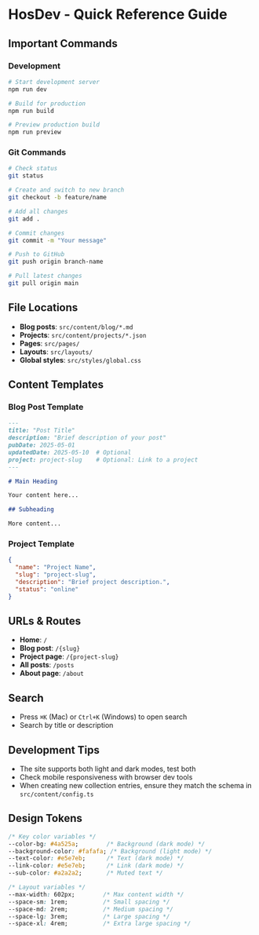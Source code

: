 # HosDev - Quick Reference Guide

## Important Commands

### Development

```bash
# Start development server
npm run dev

# Build for production
npm run build

# Preview production build
npm run preview
```

### Git Commands

```bash
# Check status
git status

# Create and switch to new branch
git checkout -b feature/name

# Add all changes
git add .

# Commit changes
git commit -m "Your message"

# Push to GitHub
git push origin branch-name

# Pull latest changes
git pull origin main
```

## File Locations

- **Blog posts**: `src/content/blog/*.md`
- **Projects**: `src/content/projects/*.json`
- **Pages**: `src/pages/`
- **Layouts**: `src/layouts/`
- **Global styles**: `src/styles/global.css`

## Content Templates

### Blog Post Template

```md
---
title: "Post Title" 
description: "Brief description of your post"
pubDate: 2025-05-01
updatedDate: 2025-05-10  # Optional
project: project-slug    # Optional: Link to a project
---

# Main Heading

Your content here...

## Subheading

More content...
```

### Project Template

```json
{
  "name": "Project Name",
  "slug": "project-slug",
  "description": "Brief project description.",
  "status": "online"
}
```

## URLs & Routes

- **Home**: `/`
- **Blog post**: `/{slug}`
- **Project page**: `/{project-slug}`
- **All posts**: `/posts`
- **About page**: `/about`

## Search

- Press `⌘K` (Mac) or `Ctrl+K` (Windows) to open search
- Search by title or description

## Development Tips

- The site supports both light and dark modes, test both
- Check mobile responsiveness with browser dev tools
- When creating new collection entries, ensure they match the schema in `src/content/config.ts`

## Design Tokens

```css
/* Key color variables */
--color-bg: #4a525a;        /* Background (dark mode) */
--background-color: #fafafa; /* Background (light mode) */
--text-color: #e5e7eb;      /* Text (dark mode) */
--link-color: #e5e7eb;      /* Link (dark mode) */
--sub-color: #a2a2a2;       /* Muted text */

/* Layout variables */
--max-width: 602px;        /* Max content width */
--space-sm: 1rem;          /* Small spacing */
--space-md: 2rem;          /* Medium spacing */
--space-lg: 3rem;          /* Large spacing */
--space-xl: 4rem;          /* Extra large spacing */
```